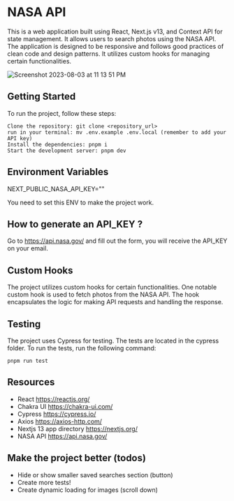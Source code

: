 # NASA API

This is a web application built using React, Next.js v13, and Context API for state management. It allows users to search photos using the NASA API. The application is designed to be responsive and follows good practices of clean code and design patterns. It utilizes custom hooks for managing certain functionalities.

![Screenshot 2023-08-03 at 11 13 51 PM](https://github.com/thomasbeckford/nasa-api/assets/28713861/f71c76cb-8b78-491e-9ef2-09056ba67e42)


## Getting Started

To run the project, follow these steps:

```
Clone the repository: git clone <repository_url>
run in your terminal: mv .env.example .env.local (remember to add your API key)
Install the dependencies: pnpm i
Start the development server: pnpm dev
```

## Environment Variables

NEXT_PUBLIC_NASA_API_KEY=""

You need to set this ENV to make the project work.

## How to generate an API_KEY ?
Go to https://api.nasa.gov/ and fill out the form, you will receive the API_KEY on your email.

## Custom Hooks

The project utilizes custom hooks for certain functionalities. One notable custom hook is used to fetch photos from the NASA API. The hook encapsulates the logic for making API requests and handling the response.

## Testing

The project uses Cypress for testing. The tests are located in the cypress folder. To run the tests, run the following command:

```
pnpm run test
```

## Resources

- React https://reactjs.org/
- Chakra UI https://chakra-ui.com/
- Cypress https://cypress.io/
- Axios https://axios-http.com/
- Nextjs 13 app directory https://nextjs.org/
- NASA API https://api.nasa.gov/

## Make the project better (todos)

- Hide or show smaller saved searches section (button)
- Create more tests!
- Create dynamic loading for images (scroll down)
  
